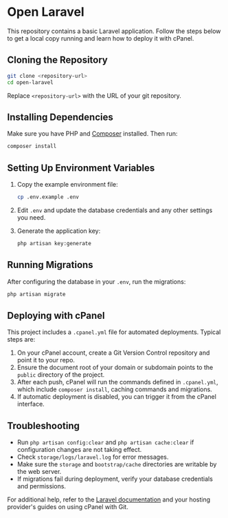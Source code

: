 # Open Laravel

This repository contains a basic Laravel application. Follow the steps below to get a local copy running and learn how to deploy it with cPanel.

## Cloning the Repository

```bash
git clone <repository-url>
cd open-laravel
```

Replace `<repository-url>` with the URL of your git repository.

## Installing Dependencies

Make sure you have PHP and [Composer](https://getcomposer.org/) installed. Then run:

```bash
composer install
```

## Setting Up Environment Variables

1. Copy the example environment file:

   ```bash
   cp .env.example .env
   ```
2. Edit `.env` and update the database credentials and any other settings you need.
3. Generate the application key:

   ```bash
   php artisan key:generate
   ```

## Running Migrations

After configuring the database in your `.env`, run the migrations:

```bash
php artisan migrate
```

## Deploying with cPanel

This project includes a `.cpanel.yml` file for automated deployments. Typical steps are:

1. On your cPanel account, create a Git Version Control repository and point it to your repo.
2. Ensure the document root of your domain or subdomain points to the `public` directory of the project.
3. After each push, cPanel will run the commands defined in `.cpanel.yml`, which include `composer install`, caching commands and migrations.
4. If automatic deployment is disabled, you can trigger it from the cPanel interface.

## Troubleshooting

- Run `php artisan config:clear` and `php artisan cache:clear` if configuration changes are not taking effect.
- Check `storage/logs/laravel.log` for error messages.
- Make sure the `storage` and `bootstrap/cache` directories are writable by the web server.
- If migrations fail during deployment, verify your database credentials and permissions.

For additional help, refer to the [Laravel documentation](https://laravel.com/docs) and your hosting provider's guides on using cPanel with Git.

